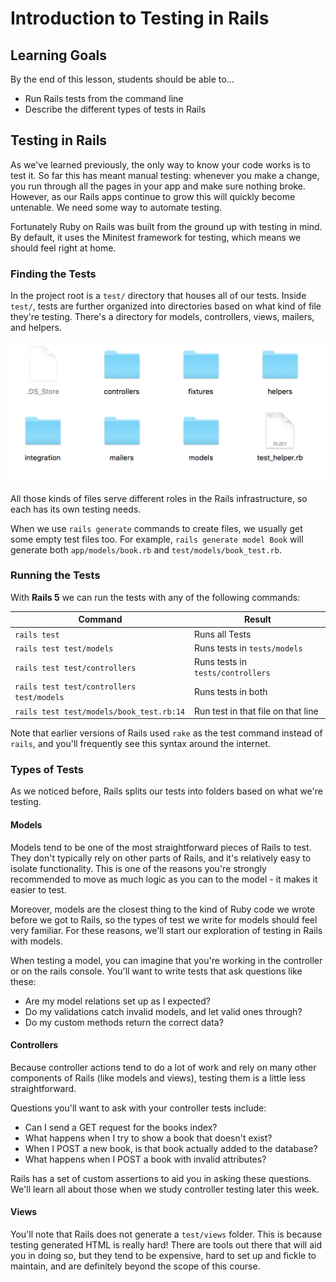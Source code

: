 # Introduction to Testing in Rails

## Learning Goals

By the end of this lesson, students should be able to...

- Run Rails tests from the command line
- Describe the different types of tests in Rails

## Testing in Rails

As we've learned previously, the only way to know your code works is to test it. So far this has meant manual testing: whenever you make a change, you run through all the pages in your app and make sure nothing broke. However, as our Rails apps continue to grow this will quickly become untenable. We need some way to automate testing.

Fortunately Ruby on Rails was built from the ground up with testing in mind. By default, it uses the Minitest framework for testing, which means we should feel right at home.

### Finding the Tests

In the project root is a `test/` directory that houses all of our tests. Inside `test/`, tests are further organized into directories based on what kind of file they're testing. There's a directory for models, controllers, views, mailers, and helpers.

![Test folder](images/test_folder.png "Rails Test Folder")

All those kinds of files serve different roles in the Rails infrastructure, so each has its own testing needs.

When we use `rails generate` commands to create files, we usually get some empty test files too. For example, `rails generate model Book` will generate both `app/models/book.rb` and `test/models/book_test.rb`.

### Running the Tests

With **Rails 5** we can run the tests with any of the following commands:

| Command                                   | Result                             |
|-------------------------------------------|------------------------------------|
| `rails test`                              | Runs all Tests                     |
| `rails test test/models`                  | Runs tests in `tests/models`       |
| `rails test test/controllers`             | Runs tests in `tests/controllers`  |
| `rails test test/controllers test/models` | Runs tests in both                 |
| `rails test test/models/book_test.rb:14`  | Run test in that file on that line |

Note that earlier versions of Rails used `rake` as the test command instead of `rails`, and you'll frequently see this syntax around the internet.

### Types of Tests

As we noticed before, Rails splits our tests into folders based on what we're testing.

#### Models

Models tend to be one of the most straightforward pieces of Rails to test. They don't typically rely on other parts of Rails, and it's relatively easy to isolate functionality. This is one of the reasons you're strongly recommended to move as much logic as you can to the model - it makes it easier to test.

Moreover, models are the closest thing to the kind of Ruby code we wrote before we got to Rails, so the types of test we write for models should feel very familiar. For these reasons, we'll start our exploration of testing in Rails with models.

When testing a model, you can imagine that you're working in the controller or on the rails console. You'll want to write tests that ask questions like these:

- Are my model relations set up as I expected?
- Do my validations catch invalid models, and let valid ones through?
- Do my custom methods return the correct data?

#### Controllers

Because controller actions tend to do a lot of work and rely on many other components of Rails (like models and views), testing them is a little less straightforward.

Questions you'll want to ask with your controller tests include:

- Can I send a GET request for the books index?
- What happens when I try to show a book that doesn't exist?
- When I POST a new book, is that book actually added to the database?
- What happens when I POST a book with invalid attributes?

Rails has a set of custom assertions to aid you in asking these questions. We'll learn all about those when we study controller testing later this week.

#### Views

You'll note that Rails does not generate a `test/views` folder. This is because testing generated HTML is really hard! There are tools out there that will aid you in doing so, but they tend to be expensive, hard to set up and fickle to maintain, and are definitely beyond the scope of this course.
